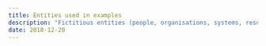 ```yaml
---
title: Entities used in examples
description: "Fictitious entities (people, organisations, systems, resources) used throughout the notification patterns and scenarios."
date: 2018-12-20
---
```



